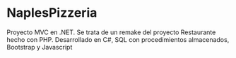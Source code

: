 # NaplesPizzeria
Proyecto MVC en .NET. Se trata de un remake del proyecto Restaurante hecho con PHP.  Desarrollado en C#, SQL con procedimientos almacenados, Bootstrap y Javascript
